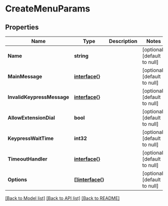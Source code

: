 # CreateMenuParams

## Properties
Name | Type | Description | Notes
------------ | ------------- | ------------- | -------------
**Name** | **string** |  | [optional] [default to null]
**MainMessage** | [**interface{}**](interface{}.md) |  | [optional] [default to null]
**InvalidKeypressMessage** | [**interface{}**](interface{}.md) |  | [optional] [default to null]
**AllowExtensionDial** | **bool** |  | [optional] [default to null]
**KeypressWaitTime** | **int32** |  | [optional] [default to null]
**TimeoutHandler** | [**interface{}**](interface{}.md) |  | [optional] [default to null]
**Options** | [**[]interface{}**](interface{}.md) |  | [optional] [default to null]

[[Back to Model list]](../README.md#documentation-for-models) [[Back to API list]](../README.md#documentation-for-api-endpoints) [[Back to README]](../README.md)


